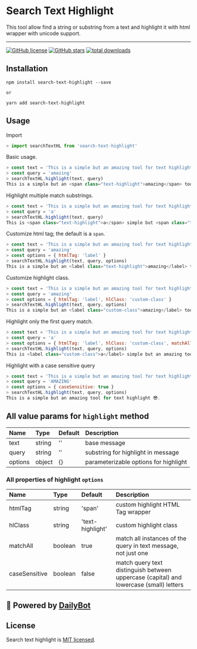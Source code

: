 # Search Text Highlight

This tool allow find a string or substring from a text and highlight it with html wrapper with unicode support.

---

[![GitHub license](https://img.shields.io/github/license/DailyBotHQ/search-text-highlight)](https://github.com/DailyBotHQ/search-text-highlight/blob/main/LICENSE)
[![GitHub stars](https://img.shields.io/github/stars/DailyBotHQ/search-text-highlight)](https://github.com/DailyBotHQ/search-text-highlight)
[![total downloads](https://img.shields.io/npm/dt/search-text-highlight.svg)](https://www.npmjs.com/package/search-text-highlight)



## Installation

```
npm install search-text-highlight --save

or

yarn add search-text-highlight
```

## Usage

Import
```javascript
> import searchTextHL from 'search-text-highlight'
```

Basic usage.
```javascript
> const text = 'This is a simple but an amazing tool for text highlight 😎.'
> const query = 'amazing'
> searchTextHL.highlight(text, query)
This is a simple but an <span class="text-highlight">amazing</span> tool for text highlight 😎.
```

Highlight multiple match substrings.
```javascript
> const text = 'This is a simple but an amazing tool for text highlight 😎.'
> const query = 'a'
> searchTextHL.highlight(text, query)
This is <span class="text-highlight">a</span> simple but <span class="text-highlight">a</span>n <span class="text-highlight">a</span>m<span class="text-highlight">a</span>zing tool for text highlight 😎.
```

Customize html tag; the default is a `span`.
```javascript
> const text = 'This is a simple but an amazing tool for text highlight 😎.'
> const query = 'amazing'
> const options = { htmlTag: 'label' }
> searchTextHL.highlight(text, query, options)
This is a simple but an <label class="text-highlight">amazing</label> tool for text highlight 😎.
```

Customize highlight class.
```javascript
> const text = 'This is a simple but an amazing tool for text highlight 😎.'
> const query = 'amazing'
> const options = { htmlTag: 'label', hlClass: 'custom-class' }
> searchTextHL.highlight(text, query, options)
This is a simple but an <label class="custom-class">amazing</label> tool for text highlight 😎.
```

Highlight only the first query match.
```javascript
> const text = 'This is a simple but an amazing tool for text highlight 😎.'
> const query = 'a'
> const options = { htmlTag: 'label', hlClass: 'custom-class', matchAll: false }
> searchTextHL.highlight(text, query, options)
This is <label class="custom-class">a</label> simple but an amazing tool for text highlight 😎.
```

Highlight with a case sensitive query
```javascript
> const text = 'This is a simple but an amazing tool for text highlight 😎.'
> const query = 'AMAZING'
> const options = { caseSensitive: true }
> searchTextHL.highlight(text, query, options)
This is a simple but an amazing tool for text highlight 😎.
```


## All value params for `highlight` method

| Name           | Type    | Default            | Description                            |
| :------------- | :------ | :----------------- | :------------------------------------- |
| text           | string  | ''                 | base message                           |
| query          | string  | ''                 | substring for highlight in message     |
| options        | object  | {}                 | parameterizable options for highlight  |

### All properties of highlight `options`

| Name           | Type    | Default            | Description                                                                             |
| :------------- | :------ | :----------------- | :---------------------------------------------------------------                        |
| htmlTag        | string  | 'span'             | custom highlight HTML Tag wrapper                                                       |
| hlClass        | string  | 'text-highlight'   | custom highlight class                                                                  |
| matchAll       | boolean | true               | match all instances of the query in text message, not just one                          |
| caseSensitive  | boolean | false              | match query text distinguish between uppercase (capital) and lowercase (small) letters  |



## :electric_plug: Powered by [DailyBot](https://www.dailybot.com?utm_source=dailybotopensource&utm_medium=search-text-highlight)

## License

Search text highlight is [MIT licensed](./LICENSE).
